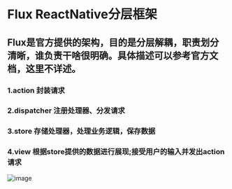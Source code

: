 # Flux ReactNative分层框架

## Flux是官方提供的架构，目的是分层解耦，职责划分清晰，谁负责干啥很明确。具体描述可以参考官方文档，这里不详述。

### 1.action 封装请求
### 2.dispatcher 注册处理器、分发请求
### 3.store 存储处理器，处理业务逻辑，保存数据
### 4.view 根据store提供的数据进行展现;接受用户的输入并发出action请求

![image](http://facebook.github.io/flux/img/flux-simple-f8-diagram-explained-1300w.png)